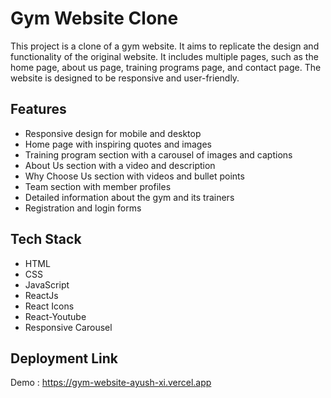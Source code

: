 # Gym Website Clone

This project is a clone of a gym website. It aims to replicate the design and functionality of the original website. It includes multiple pages, such as the home page, about us page, training programs page, and contact page. The website is designed to be responsive and user-friendly.

## Features

- Responsive design for mobile and desktop
- Home page with inspiring quotes and images
- Training program section with a carousel of images and captions
- About Us section with a video and description
- Why Choose Us section with videos and bullet points
- Team section with member profiles
- Detailed information about the gym and its trainers
- Registration and login forms
  
## Tech Stack

- HTML
- CSS
- JavaScript
- ReactJs
- React Icons
- React-Youtube
- Responsive Carousel

## Deployment Link 

Demo : https://gym-website-ayush-xi.vercel.app


